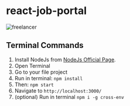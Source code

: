# react-job-portal

![freelancer](https://user-images.githubusercontent.com/97451013/150887568-9cac0126-24ca-4a43-884e-6f6a9e297dcf.png)

## Terminal Commands

1. Install NodeJs from [NodeJs Official Page](https://nodejs.org/en).
2. Open Terminal
3. Go to your file project
4. Run in terminal: ```npm install```
5. Then: ```npm start```
6. Navigate to `http://localhost:3000/`
7. (optional) Run in terminal `npm i -g cross-env`
